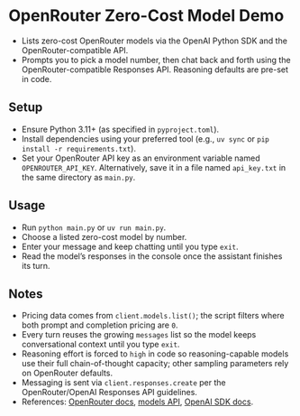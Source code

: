 # OpenRouter Zero-Cost Model Demo
- Lists zero-cost OpenRouter models via the OpenAI Python SDK and the OpenRouter-compatible API.
- Prompts you to pick a model number, then chat back and forth using the OpenRouter-compatible Responses API. Reasoning defaults are pre-set in code.

## Setup
- Ensure Python 3.11+ (as specified in `pyproject.toml`).
- Install dependencies using your preferred tool (e.g., `uv sync` or `pip install -r requirements.txt`).
- Set your OpenRouter API key as an environment variable named `OPENROUTER_API_KEY`. Alternatively, save it in a file named `api_key.txt` in the same directory as `main.py`.

## Usage
- Run `python main.py` or `uv run main.py`.
- Choose a listed zero-cost model by number.
- Enter your message and keep chatting until you type `exit`.
- Read the model’s responses in the console once the assistant finishes its turn.

## Notes
- Pricing data comes from `client.models.list()`; the script filters where both prompt and completion pricing are `0`.
- Every turn reuses the growing `messages` list so the model keeps conversational context until you type `exit`.
- Reasoning effort is forced to `high` in code so reasoning-capable models use their full chain-of-thought capacity; other sampling parameters rely on OpenRouter defaults.
- Messaging is sent via `client.responses.create` per the OpenRouter/OpenAI Responses API guidelines.
- References: [OpenRouter docs](https://openrouter.ai/docs), [models API](https://openrouter.ai/api/v1/models), [OpenAI SDK docs](https://platform.openai.com/docs/api-reference/models).